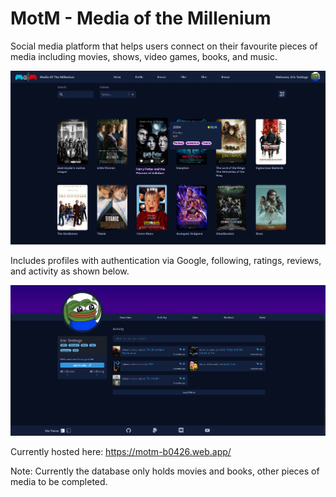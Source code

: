 # MotM - Media of the Millenium

Social media platform that helps users connect on their favourite pieces of media including movies, shows, video games, books, and music.

![Image of site](public/motm-ui-new.png)

Includes profiles with authentication via Google, following, ratings, reviews, and activity as shown below.

![Image of site (profile)](public/motm-profile-ui.png)

Currently hosted here: https://motm-b0426.web.app/

Note: Currently the database only holds movies and books, other pieces of media to be completed.